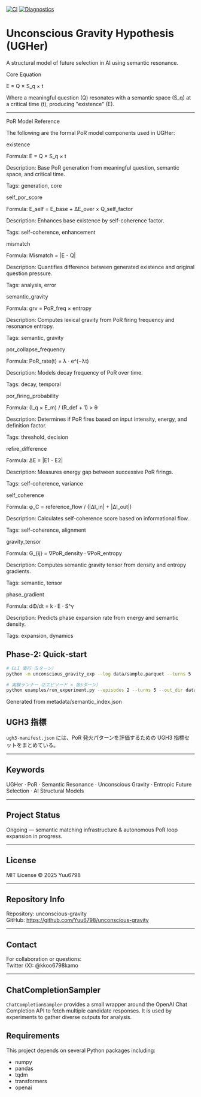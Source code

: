 [![CI](https://github.com/Yuu6798/unconscious-gravity/actions/workflows/test.yml/badge.svg)](https://github.com/Yuu6798/unconscious-gravity/actions/workflows/test.yml)
[![Diagnostics](https://github.com/Yuu6798/unconscious-gravity/actions/workflows/por_diagnostics.yml/badge.svg)](https://github.com/Yuu6798/unconscious-gravity/actions/workflows/por_diagnostics.yml)
<!-- BEGIN_AUTO_README -->
# Unconscious Gravity Hypothesis (UGHer)

A structural model of future selection in AI using semantic resonance.

Core Equation

E = Q × S_q × t

Where a meaningful question (Q) resonates with a semantic space (S_q) at a critical time (t), producing "existence" (E).

---

PoR Model Reference

The following are the formal PoR model components used in UGHer: 


existence

Formula: E = Q × S_q × t

Description: Base PoR generation from meaningful question, semantic space, and critical time.

Tags: generation, core 


self_por_score

Formula: E_self = E_base + ΔE_over × Q_self_factor

Description: Enhances base existence by self-coherence factor.

Tags: self-coherence, enhancement 


mismatch

Formula: Mismatch = |E - Q|

Description: Quantifies difference between generated existence and original question pressure.

Tags: analysis, error 


semantic_gravity

Formula: grv = PoR_freq × entropy

Description: Computes lexical gravity from PoR firing frequency and resonance entropy.

Tags: semantic, gravity 


por_collapse_frequency

Formula: PoR_rate(t) = λ · e^(−λt)

Description: Models decay frequency of PoR over time.

Tags: decay, temporal 


por_firing_probability

Formula: (I_q × E_m) / (R_def + 1) > θ

Description: Determines if PoR fires based on input intensity, energy, and definition factor.

Tags: threshold, decision 


refire_difference

Formula: ΔE = |E1 - E2|

Description: Measures energy gap between successive PoR firings.

Tags: self-coherence, variance 


self_coherence

Formula: φ_C = reference_flow / (|ΔI_in| + |ΔI_out|)

Description: Calculates self-coherence score based on informational flow.

Tags: self-coherence, alignment 


gravity_tensor

Formula: G_{ij} = ∇PoR_density · ∇PoR_entropy

Description: Computes semantic gravity tensor from density and entropy gradients.

Tags: semantic, tensor 


phase_gradient

Formula: dΦ/dt = k · E · S^γ

Description: Predicts phase expansion rate from energy and semantic density.

Tags: expansion, dynamics 


## Phase‑2: Quick‑start

```bash
# CLI 実行（5ターン）
python -m unconscious_gravity_exp --log data/sample.parquet --turns 5

# 実験ランナー（2エピソード × 各5ターン）
python examples/run_experiment.py --episodes 2 --turns 5 --out_dir data --log data/sample.parquet
```

Generated from metadata/semantic_index.json

<!-- END_AUTO_README -->

## UGH3 指標

`ugh3-manifest.json` には、PoR 発火パターンを評価するための UGH3 指標セットをまとめている。

---

## Keywords

UGHer · PoR · Semantic Resonance · Unconscious Gravity · Entropic Future Selection · AI Structural Models

---

## Project Status

Ongoing — semantic matching infrastructure & autonomous PoR loop expansion in progress.

---

## License

MIT License © 2025 Yuu6798

---

## Repository Info

Repository: unconscious-gravity  
GitHub: https://github.com/Yuu6798/unconscious-gravity

---

## Contact

For collaboration or questions:  
Twitter (X): @kkoo6798kamo


---

## ChatCompletionSampler

`ChatCompletionSampler` provides a small wrapper around the OpenAI Chat Completion API to fetch multiple candidate responses. It is used by experiments to gather diverse outputs for analysis.

## Requirements

This project depends on several Python packages including:

- numpy
- pandas
- tqdm
- transformers
- openai

